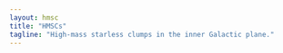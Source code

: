 ```yaml
---
layout: hmsc
title: "HMSCs"
tagline: "High-mass starless clumps in the inner Galactic plane."
---
```

<!--
{:.center}
![irIM]({{ site.baseurl }}/img/G332.7393-0.6211_mulPlot.png)

# Project Introduction
<!--
From 10861 ATLASGAL clump, we identified 463 high-mass starless clump 
(HMSC) candidates with −60 < l < 60 degree and −1 < b < 1 degree. 
All of these sources have been queried in SIMBAD to make sure they 
are not associated with any known star-forming indicator. Young 
stellar objects were identified from the GLIMPSE catalog using 
color-based criteria and the associated clumps were excluded. We 
also make sure that the HMSC candidates have neither point sources 
at 24 and 70 µm nor strong extended emission at 24 µm. Most of the 
identified HMSCs are infrared dark and some are even dark at 70 µm. 
Their distribution shows crowding in Galactic spiral arms and toward 
the Galactic center and some well known star-forming complexes, 
and some HMSCs are associated with large-scale filaments. Some 
basic parameters were attained from column density and dust 
temperature maps which were constructed via fitting far-infrared 
and submillimeter continuum data to modified blackbodies. The 
HMSC candidates have sizes, masses, and densities similar to 
clumps associated with Class II methanol masers and H ii regions, 
suggesting that these starless clumps will evolve into star-forming 
clumps. More than 90% of the HMSC candidates have densities above some 
proposed thresholds for forming high-mass stars. The HMSC candidates 
have dust temperatures and luminosity-to-mass ratios significantly 
lower than star-forming sources, suggesting they are genuinely at 
very early stages of high-mass star formation. Twenty sources with equivalent radii < 0.15 pc and mass surface densities > 0.08 g cm^2\ 
could be possible high-mass starless cores. Further investigations 
toward these HMSCs would undoubtedly shed light on comprehensively 
understanding the birth of high-mass stars.

# Related Publications
<!--
1. *High-mass Starless Clumps in the Inner Galactic Plane: The Sample and Dust Properties*, [Yuan et al., 2017, ApJS, 231, 11](http://iopscience.iop.org/article/10.3847/1538-4365/aa7204/meta)


